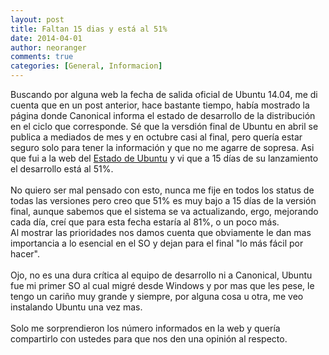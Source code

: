 ```yaml
---
layout: post
title: Faltan 15 dias y está al 51%
date: 2014-04-01
author: neoranger
comments: true
categories: [General, Informacion]
---
```

<span>Buscando por alguna web la fecha de salida oficial de Ubuntu 14.04, me di cuenta que en un post anterior, hace bastante tiempo, había mostrado la página donde Canonical informa el estado de desarrollo de la distribución en el ciclo que corresponde. Sé que la versdión final de Ubuntu en abril se publica a mediados de mes y en octubre casi al final, pero quería estar seguro solo para tener la información y que no me agarre de sopresa. Asi que fui a la web del <a href="http://status.ubuntu.com/" target="_blank">Estado de Ubuntu</a> y vi que a 15 días de su lanzamiento el desarrollo está al 51%. </span><br /><span><br /></span><span>No quiero ser mal pensado con esto, nunca me fije en todos los status de todas las versiones pero creo que 51% es muy bajo a 15 días de la versión final, aunque sabemos que el sistema se va actualizando, ergo, mejorando cada día, creí que para esta fecha estaría al 81%, o un poco más.</span><br /><span>Al mostrar las prioridades nos damos cuenta que obviamente le dan mas importancia a lo esencial en el SO y dejan para el final "lo más fácil por hacer".</span><br /><span><br /></span><span>Ojo, no es una dura crítica al equipo de desarrollo ni a Canonical, Ubuntu fue mi primer SO al cual migré desde Windows y por mas que les pese, le tengo un cariño muy grande y siempre, por alguna cosa u otra, me veo instalando Ubuntu una vez mas.</span><br /><span><br /></span><span>Solo me sorprendieron los número informados en la web y quería compartirlo con ustedes para que nos den una opinión al respecto.</span><br /><br /><div class="separator" style="clear:both;text-align:center;"></div><br />
